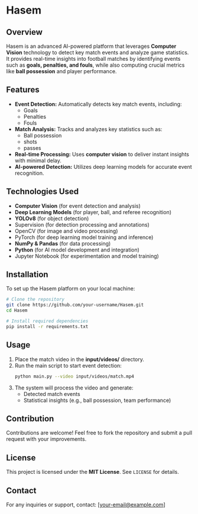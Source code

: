 # Hasem

## Overview

Hasem is an advanced AI-powered platform that leverages **Computer Vision** technology to detect key match events and analyze game statistics. It provides real-time insights into football matches by identifying events such as **goals, penalties, and fouls**, while also computing crucial metrics like **ball possession** and player performance.

## Features

- **Event Detection:** Automatically detects key match events, including:
  - Goals
  - Penalties
  - Fouls
- **Match Analysis:** Tracks and analyzes key statistics such as:
  - Ball possession
  - shots
  - passes
- **Real-time Processing:** Uses **computer vision** to deliver instant insights with minimal delay.
- **AI-powered Detection:** Utilizes deep learning models for accurate event recognition.

## Technologies Used

- **Computer Vision** (for event detection and analysis)
- **Deep Learning Models** (for player, ball, and referee recognition)
- **YOLOv8** (for object detection)
- Supervision (for detection processing and annotations)
- OpenCV (for image and video processing)
- PyTorch (for deep learning model training and inference)
- **NumPy & Pandas** (for data processing)
- **Python** (for AI model development and integration)
- Jupyter Notebook (for experimentation and model training)

## Installation

To set up the Hasem platform on your local machine:

```bash
# Clone the repository
git clone https://github.com/your-username/Hasem.git
cd Hasem

# Install required dependencies
pip install -r requirements.txt
```

## Usage

1. Place the match video in the **input/videos/** directory.
2. Run the main script to start event detection:
   ```bash
   python main.py --video input/videos/match.mp4
   ```
3. The system will process the video and generate:
   - Detected match events
   - Statistical insights (e.g., ball possession, team performance)

## Contribution

Contributions are welcome! Feel free to fork the repository and submit a pull request with your improvements.

## License

This project is licensed under the **MIT License**. See `LICENSE` for details.

## Contact

For any inquiries or support, contact: [[your-email@example.com](mailto\:your-email@example.com)]

